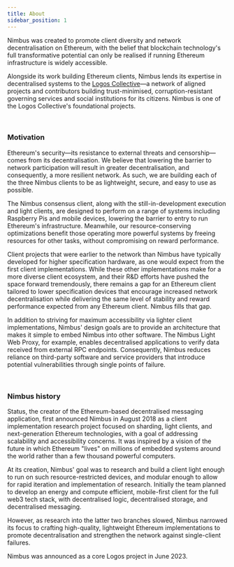 ```yaml
---
title: About
sidebar_position: 1
---
```


Nimbus was created to promote client diversity and network decentralisation on Ethereum, with the belief that blockchain technology's full transformative potential can only be realised if running Ethereum infrastructure is widely accessible.

Alongside its work building Ethereum clients, Nimbus lends its expertise in decentralised systems to the [Logos Collective](https://logos.co/)—a network of aligned projects and contributors building trust-minimised, corruption-resistant governing services and social institutions for its citizens. Nimbus is one of the Logos Collective's foundational projects.

<br/>

### Motivation

Ethereum's security—its resistance to external threats and censorship—comes from its decentralisation. We believe that lowering the barrier to network participation will result in greater decentralisation, and consequently, a more resilient network. As such, we are building each of the three Nimbus clients to be as lightweight, secure, and easy to use as possible.

The Nimbus consensus client, along with the still-in-development execution and light clients, are designed to perform on a range of systems including Raspberry Pis and mobile devices, lowering the barrier to entry to run Ethereum's infrastructure. Meanwhile, our resource-conserving optimizations benefit those operating more powerful systems by freeing resources for other tasks, without compromising on reward performance.

Client projects that were earlier to the network than Nimbus have typically developed for higher specification hardware, as one would expect from the first client implementations. While these other implementations make for a more diverse client ecosystem, and their R&D efforts have pushed the space forward tremendously, there remains a gap for an Ethereum client tailored to lower specification devices that encourage increased network decentralisation while delivering the same level of stability and reward performance expected from any Ethereum client. Nimbus fills that gap.

In addition to striving for maximum accessibility via lighter client implementations, Nimbus' design goals are to provide an architecture that makes it simple to embed Nimbus into other software. The Nimbus Light Web Proxy, for example, enables decentralised applications to verify data received from external RPC endpoints. Consequently, Nimbus reduces reliance on third-party software and service providers that introduce potential vulnerabilities through single points of failure.

<br/>

### Nimbus history

Status, the creator of the Ethereum-based decentralised messaging application, first announced Nimbus in August 2018 as a client implementation research project focused on sharding, light clients, and next-generation Ethereum technologies, with a goal of addressing scalability and accessibility concerns. It was inspired by a vision of the future in which Ethereum "lives" on millions of embedded systems around the world rather than a few thousand powerful computers.

At its creation, Nimbus' goal was to research and build a client light enough to run on such resource-restricted devices, and modular enough to allow for rapid iteration and implementation of research. Initially the team planned to develop an energy and compute efficient, mobile-first client for the full web3 tech stack, with decentralised logic, decentralised storage, and decentralised messaging.

However, as research into the latter two branches slowed, Nimbus narrowed its focus to crafting high-quality, lightweight Ethereum implementations to promote decentralisation and strengthen the network against single-client failures.

Nimbus was announced as a core Logos project in June 2023.
